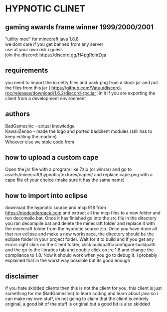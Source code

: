# HYPNOTIC CLINET  
## gaming awards frame winner 1999/2000/2001  
"utility mod" for minecraft java 1.8.8  
we dont care if you get banned from any server  
use at your own risk i guess  
join the discord: https://discord.gg/H4pgRcmZga  

## requirements  
you need to import the io.netty files and pack.png from a stock jar and put the files from this jar ( https://github.com/Vatuu/discord-rpc/releases/download/1.6.2/discord-rpc.jar )in it 
if you are exporting the client from a development environment
  
## authors  
BadGamesInc - actual knowledge  
KawaiiZenbo - made the logo and ported badclient modules (still has to keep editing the readme)  
Whoever else we stole code from  
## how to upload a custom cape
Open the jar file with a program like 7zip (or winrar) and go to assets/minecraft/hypnotic/textures/capes/
and replace cape.png with a cape file of your choice (make sure it has the same name)
## how to import into eclipse
download the hypnotic source and mcp 918 from https://modcoderpack.com and extract all the mcp files
to a new folder and run decompile.bat. Once it has finished go into the src file in the directory
you ran decompile.bat and delete the minecraft folder and replace it with the minecraft folder from
the hypnotic source zip. Once you have done all that run eclipse and make a new workspace, the 
directory should be the eclipse folder in your project folder. Wait for it to build and if you get any
errors right click on the Client folder, click buildpath>configure-buildpath and the go to the libraries tab
and double click on jre 1.6 and change the compliance to 1.8. Now it should work when you go to debug it.
I probably explained that in the worst way possible but its good enough

## disclaimer
if you hate skidded clients then this is not the client for you,
this client is just something for me (BadGamesInc) to learn coding and learn about java
so i can make my own stuff, im not going to claim that the client is entirely original, a good bit of the stuff is original but a good bit is also skidded

